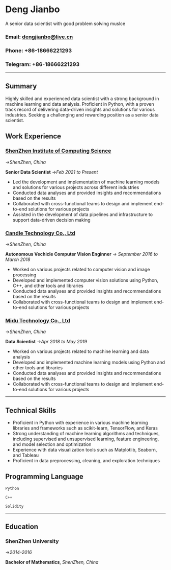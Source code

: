# **Deng Jianbo**
A senior data scientist with good problem solving muslce 

### Email: **<dengjianbo@live.cn>** 
### Phone: **+86-18666221293** 
### Telegram: **+86-18666221293** 

----

## Summary

Highly skilled and experienced data scientist with a strong background in machine learning and data analysis. Proficient in Python, with a proven track record of delivering data-driven insights and solutions for various industries. Seeking a challenging and rewarding position as a senior data scientist.

## Work Experience

### [ShenZhen Institute of Computing Science](https://en.sics.ac.cn/)
->_ShenZhen, China_


**Senior Data Scientist**
->_Feb 2021 to Present_

- Led the development and implementation of machine learning models and solutions for various projects across different industries
- Conducted data analyses and provided insights and recommendations based on the results
- Collaborated with cross-functional teams to design and implement end-to-end solutions for various projects
- Assisted in the development of data pipelines and infrastructure to support data-driven decision making


### [Candle Technology Co., Ltd](https://www.ctirobot.com/en/shouye)
->_ShenZhen, China_

**Autonomous Vechicle Computer Vision Enginner**
-> _September 2016 to March 2018_

- Worked on various projects related to computer vision and image processing
- Developed and implemented computer vision solutions using Python, C++, and other tools and libraries
- Conducted data analyses and provided insights and recommendations based on the results
- Collaborated with cross-functional teams to design and implement end-to-end solutions for various projects

### [Midu Technology Co., Ltd](https://www.midu.com/)
->_ShenZhen, China_

**Data Scientist**
->_Apr 2018 to May 2019_

- Worked on various projects related to machine learning and data analysis
- Developed and implemented machine learning models using Python and other tools and libraries
- Conducted data analyses and provided insights and recommendations based on the results
- Collaborated with cross-functional teams to design and implement end-to-end solutions for various projects

---

## Technical Skills

- Proficient in Python with experience in various machine learning libraries and frameworks such as scikit-learn, TensorFlow, and Keras
- Strong understanding of machine learning algorithms and techniques, including supervised and unsupervised learning, feature engineering, and model selection and optimization
- Experience with data visualization tools such as Matplotlib, Seaborn, and Tableau
- Proficient in data preprocessing, cleaning, and exploration techniques

## Programming Language
`Python ` 

`C++ ` 

`Solidity`

---

## Education

### ShenZhen University
->_2014-2016_

**Bachelor of Mathematics**,  _ShenZhen, China_





